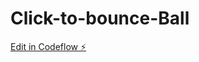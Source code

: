 # Click-to-bounce-Ball

[Edit in Codeflow ⚡️](https://stackblitz.com/~/github.com/NaveenDasu/Click-to-bounce-Ball)